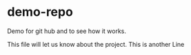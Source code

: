 # demo-repo
Demo for git hub and to see how it works.

This file will let us know about the project.
This is another Line
